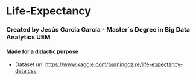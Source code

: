 # Life-Expectancy
### Created by Jesús García García - Master´s Degree in Big Data Analytics UEM
#### Made for a didactic purpose
* Dataset url: https://www.kaggle.com/burningdzire/life-expectancy-data.csv 
